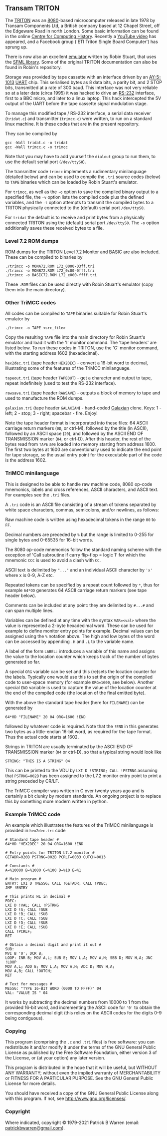 ## Transam TRITON 

The [TRITON](https://sites.google.com/site/patrickbwarren/electronics/transam-triton) was an [8080](https://en.wikipedia.org/wiki/Intel_8080)-based microcomputer released in late 1978 by
Transam Components Ltd, a British company based at 12 Chapel Street,
off the Edgeware Road in north London.  Some basic information can be found
in the online [Centre for Computing
History](http://www.computinghistory.org.uk/).  Recently a [YouTube
video](https://www.youtube.com/watch?v=0cSRgJ68_tM) has appeared, and
a Facebook group ('ETI Triton Single Board Computer') has sprung up.

There is now also an excellent
[emulator](https://github.com/woo-j/triton) written by Robin Stuart, that uses the
[SFML library](https://www.sfml-dev.org/).  Some of the original TRITON
documentation can also be found in Robin's repository.

Storage was provided by tape cassette with an interface driven by an
[AY-5-1013](https://datasheetspdf.com/datasheet/AY-5-1013A.html)
[UART](https://en.wikipedia.org/wiki/Universal_asynchronous_receiver-transmitter)
chip. This serialised bytes as 8 data bits, a parity bit, and 2 STOP
bits, transmitted at a rate of 300 baud.  This interface was not very
reliable so at a later date (circa 1995) it was hacked to drive an
[RS-232](https://en.wikipedia.org/wiki/RS-232) interface, first to a
BBC micro, and later to a linux laptop.  This hack intercepted the 5V
output of the UART before the tape cassette signal modulation stage.

To manage this modified tape / RS-232 interface, a serial data receiver (`tridat.c`)
and transmitter (`trimcc.c`) were written, to run on a standard linux
machine.  It is these codes that are in the present repository.

They can be compiled by
```
gcc -Wall tridat.c -o tridat
gcc -Wall trimcc.c -o trimcc
```
Note that you may have to add yourself the `dialout` group to run
them, to use the default serial port (`/dev/ttyS0`).

The transmitter code `trimcc` implements a rudimentary minilanguage
(detailed below) and can be used to compile the `.tri` source codes
(below) to `TAPE` binaries which can be loaded by Robin Stuart's
emulator.

For `trimcc`, as well as the `-o` option to save the compiled binary
output to a specified file, the `-v` option lists the compiled code
plus the defined variables, and the `-t` option attempts to transmit
the compiled bytes to a TRITON physically connected to the (default)
serial port `/dev/ttyS0`.

For `tridat` the default is to receive and print bytes from a
physically connected TRITON using the (default) serial port
`/dev/ttyS0`.  The `-o` option additionally saves these received bytes
to a file.

### Level 7.2 ROM dumps

ROM dumps for the TRITON Level 7.2 Monitor and BASIC are also included.  These can be compiled to binaries by
```
./trimcc -o MONA72.ROM L72_0000-03ff.tri
./trimcc -o MONB72.ROM L72_0c00-0fff.tri
./trimcc -o BASIC72.ROM L72_e000-ffff.tri
```
These `.ROM` files can be used directly with Robin Stuart's emulator (copy them into the main directory).

### Other TriMCC codes

All codes can be compiled to `TAPE` binaries suitable for Robin Stuart's emulator by
```
./trimcc -o TAPE <src_file>
```
Copy the resulting `TAPE` file into the main directory for Robin
Stuart's emulator and load it with the 'I' monitor command.  The 'tape headers' are
listed below.  To run these codes in TRITON, use the 'G' monitor command, with the starting address 1602 (hexadecimal).

`hex2dec.tri` (tape header `HEX2DEC`) - convert a 16-bit word
to decimal, illustrating some of the features of the TriMCC
minilanguage.

`tapeout.tri` (tape header `TAPEOUT`) - get a character and output to
tape, repeat indefinitely (used to test the RS-232 interface).

`rawsave.tri` (tape header `RAWSAVE`) - outputs a block of memory to
tape and used to manufacture the ROM dumps.

`galaxian.tri` (tape header `GALAXIAN`) - hand-coded [Galaxian](https://en.wikipedia.org/wiki/Galaxian)
clone. Keys: 1 - left; 2 - stop; 3 - right; spacebar - fire. Enjoy!

Note the tape header format is incorporated into these files: 64 ASCII
carriage return markers (`0D`, or ctrl-M), followed by the title (in
ASCII), followed by an ASCII space (`20`), and followed by the ASCII
END OF TRANSMISSION marker (`04`, or ctrl-D).  After this header, the
rest of the bytes read from `TAPE` are loaded into memory starting
from address 1600.  The first two bytes at 1600 are conventionally
used to indicate the end point for tape storage, so the usual entry
point for the executable part of the code is the address 1602.

### TriMCC minilanguage

This is designed to be able to handle raw machine code, 8080 op-code
mnemonics, labels and cross references, ASCII characters, and ASCII
text.  For examples see the `.tri` files.

A `.tri` code is an ASCII file consisting of a stream of tokens separated by white space
characters, commas, semicolons, and/or newlines, as follows:

Raw machine code is written using hexadecimal tokens in the range `00` to `FF`.

Decimal numbers are preceded by `%` but the range is limited to 0-255 for single bytes and 0-65535 for 16-bit words.

The 8080 op-code mnemonics follow the standard naming scheme with the exception of 'Call subroutine if carry flip-flop = logic 1' for which the mnemonic `CCC` is used to avoid a clash with `CC`. 

ASCII text is delimited by `"..."` and an individual ASCII character by `'x'` where x is 0-9, A-Z etc.

Repeated tokens can be specified by a repeat count followed by `*`, thus for example `64*OD` generates 64 ASCII carriage return markers (see tape header below).

Comments can be included at any point: they are delimited by `#...#` and can span multiple lines.

Variables can be defined at any time with the syntax `VAR=<val>` where the value is represented a 2-byte hexadecimal word.  These can be used for example to define monitor entry points for example.  Decimal values can be assigned using the `%` notation above.  The high and low bytes of the word can be accessed by appending `.H` and `.L` to the variable name.

A label of the form `LABEL:` introduces a variable of this name and assigns the value to the location counter which keeps track of the number of bytes generated so far.

A special `ORG` variable can be set and this (re)sets the location counter for the labels.  Typically one would use this to set the origin of the compiled code to user-space memory (for example `ORG=1600`, see below).  Another special `END` variable is used to capture the value of the location counter at the end of the compiled code (the location of the final emitted byte).

With the above the standard tape header (here for `FILENAME`) can be generated by
```
64*0D "FILENAME" 20 04 ORG=1600 !END
```
followed by whatever code is required.  Note that the `!END` in this generates two bytes as a little-endian 16-bit word, as required for the tape format.  Thus the actual code starts at 1602.

Strings in TRITON are usually terminated by the ASCII
END OF TRANSMISSION marker (`04` or ctrl-D), so that a typical string would look like
```
STRING: "THIS IS A STRING" 04
```
This can be printed to the VDU by `LXI D !STRING; CALL !PSTRNG` assuming that
`PSTRNG=002B` has been assigned to the L7.2 monitor entry point to
print a string preceded by CR/LF.

The TriMCC compiler was written in C over twenty years ago and is certainly a bit clunky by modern standards.  An ongoing project is to replace this by something more modern written in python.

### Example TriMCC code

An example which illustrates the features of the TriMCC minilanguage is provided in
`hex2dec.tri` code
```
# Standard tape header #
64*0D "HEX2DEC" 20 04 ORG=1600 !END
 
# Entry points for TRITON L7.2 monitor #
GETADR=020B PSTRNG=002B PCRLF=0033 OUTCH=0013

# Constants #
A=%10000 B=%1000 C=%100 D=%10 E=%1

# Main program #
ENTRY: LXI D !MESSG; CALL !GETADR; CALL !PDEC; 
JMP !ENTRY

# This prints HL in decimal #
PDEC:
LXI D !VAL; CALL !PSTRNG
LXI D !A; CALL !SUB
LXI D !B; CALL !SUB
LXI D !C; CALL !SUB
LXI D !D; CALL !SUB
LXI D !E; CALL !SUB
CALL !PCRLF;
RET

# Obtain a decimal digit and print it out #
SUB:   
MVI B '0'; DCR B;
LOOP: INR B; MOV A,L; SUB E; MOV L,A; MOV A,H; SBB D; MOV H,A; JNC !LOOP
MOV A,L; ADD E; MOV L,A; MOV A,H; ADC D; MOV H,A;
MOV A,B; CALL !OUTCH;
RET

# Text for messages #
MESSG: "TYPE 16-BIT WORD (0000 TO FFFF)" 04
VAL: "VALUE IS " 04
```
It works by subtracting the decimal numbers from 10000 to 1 from the
provided 16-bit word, and incrementing the ASCII code for
`'0'` to obtain the corresponding decimal digit (this relies on
the ASCII codes for the digits 0-9 being contiguous).

### Copying

This program (comprising the `.c` and `.tri` files)
is free software: you can redistribute it and/or modify
it under the terms of the GNU General Public License as published by
the Free Software Foundation, either version 3 of the License, or
(at your option) any later version.

This program is distributed in the hope that it will be useful, but
WITHOUT ANY WARRANTY; without even the implied warranty of
MERCHANTABILITY or FITNESS FOR A PARTICULAR PURPOSE.  See the GNU
General Public License for more details.

You should have received a copy of the GNU General Public License
along with this program.  If not, see
<http://www.gnu.org/licenses/>.

### Copyright

Where indicated, copyright &copy;
1979-2021 Patrick B Warren (email: <patrickbwarren@gmail.com>).
